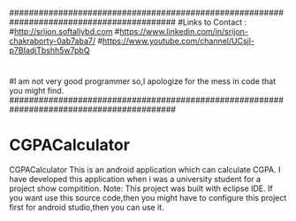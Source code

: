 ##########################################################################################
#Links to Contact :
#http://srijon.softallybd.com
#https://www.linkedin.com/in/srijon-chakraborty-0ab7aba7/
#https://www.youtube.com/channel/UCsjl-p7BIadjTbshh5w7pbQ
#
#I am not very good programmer so,I apologize for the mess in code that you might find.
##########################################################################################

# CGPACalculator
CGPACalculator 
This is an android application which can calculate CGPA. 
I have developed this application when i was a university student for a project show compitition. 
Note: This project was built with eclipse IDE. 
If you want use this source code,then you might have to 
configure this project first for android studio,then you can use it.
